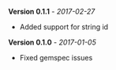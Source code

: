 **Version 0.1.1** - *2017-02-27*

- Added support for string id

**Version 0.1.0** - *2017-01-05*

- Fixed gemspec issues
